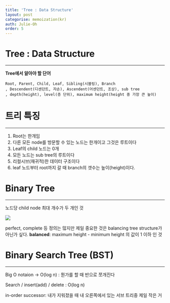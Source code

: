 ```yaml
---
title: 'Tree : Data Structure'
layout: post
categorise: memoization(kr)
auth: Julie-Oh
order: 5
---
```


# Tree : Data Structure


----------

**Tree에서 알아야 할 단어**

    Root, Parent, Child, Leaf, Sibling(시블링), Branch
    , Descendent(디센던트, 자손), Ascendent(어센던트, 조상), sub tree
    , depth(height), level(층 단위), maximum height(height 중 가장 큰 높이) 
# 
# 트리 특징
----------
1. Root는 한개임
2. 다른 모든 node를 방문할 수 있는 노드는 한개이고 그것은 루트이다
3. Leaf의 child 노드는 0개
4. 모든 노드는 sub tree의 루트이다
5. 리컬시브(재귀적)한 데이터 구조이다
6. leaf 노드부터 root까지 갈 때 branch의 갯수는 높이(height)이다.


# Binary Tree
----------

노드당 child node 최대 개수가 두 개인 것


![](https://helloacm.com/wp-content/uploads/2019/04/binary-tree-binary-numbers.jpg)


perfect, complete 등 정의는 많지만 제일 중요한 것은 balancing tree structure가 아닌가 싶다.
**balanced**: maximum height - minimum height 의 값이 1 이하 인 것


# Binary Search Tree (BST)
----------

Big O notaion → O(log n) : 뭔가를 할 때 반으로 쪼개진다

Search / insert(add) / delete : O(log n)

in-order successor: 내가 지워졌을 때 내 오른쪽에서 있는 서브 트리중 제일 작은 거